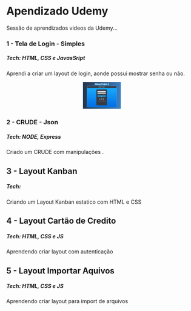 # Apendizado Udemy

Sessão de aprendizados videos da Udemy...

### 1 - Tela de Login - Simples

##### Tech: HTML, CSS e JavasSript

Aprendi a criar um layout de login, aonde possui mostrar senha ou não.

<p align="center">
  <img alt="Projeto 1 Udemy" src="/1-Tela-Login/assets/image1.jpg" width="20%">
</p>

### 2 - CRUDE - Json

##### Tech: NODE, Express

Criado um CRUDE com manipulações .

## 3 - Layout Kanban

##### Tech:

Criando um Layout Kanban estatico com HTML e CSS

## 4 - Layout Cartão de Credito

##### Tech: HTML, CSS e JS

Aprendendo criar layout com autenticação

## 5 - Layout Importar Aquivos

##### Tech: HTML, CSS e JS

Aprendendo criar layout para import de arquivos
